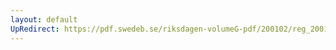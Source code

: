 ```yaml
---
layout: default
UpRedirect: https://pdf.swedeb.se/riksdagen-volumeG-pdf/200102/reg_200102/reg_200102_0493.pdf
---
```


